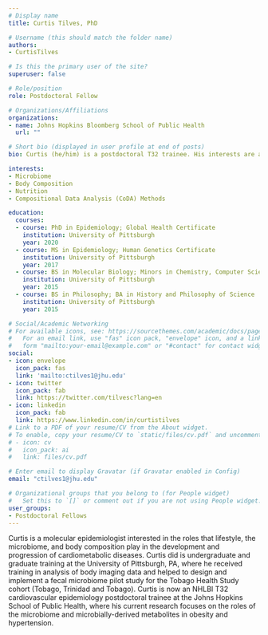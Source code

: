 ```yaml
---
# Display name
title: Curtis Tilves, PhD

# Username (this should match the folder name)
authors:
- CurtisTilves

# Is this the primary user of the site?
superuser: false

# Role/position
role: Postdoctoral Fellow

# Organizations/Affiliations
organizations:
- name: Johns Hopkins Bloomberg School of Public Health
  url: ""

# Short bio (displayed in user profile at end of posts)
bio: Curtis (he/him) is a postdoctoral T32 trainee. His interests are at the intersection of nutrition, the microbiome, body composition, and cardiometabolic diseases.

interests:
- Microbiome
- Body Composition
- Nutrition
- Compositional Data Analysis (CoDA) Methods

education:
  courses:
  - course: PhD in Epidemiology; Global Health Certificate 
    institution: University of Pittsburgh
    year: 2020
  - course: MS in Epidemiology; Human Genetics Certificate
    institution: University of Pittsburgh 
    year: 2017
  - course: BS in Molecular Biology; Minors in Chemistry, Computer Science
    institution: University of Pittsburgh
    year: 2015
  - course: BS in Philosophy; BA in History and Philosophy of Science
    institution: University of Pittsburgh
    year: 2015

# Social/Academic Networking
# For available icons, see: https://sourcethemes.com/academic/docs/page-builder/#icons
#   For an email link, use "fas" icon pack, "envelope" icon, and a link in the
#   form "mailto:your-email@example.com" or "#contact" for contact widget.
social:
- icon: envelope
  icon_pack: fas
  link: 'mailto:ctilves1@jhu.edu'
- icon: twitter
  icon_pack: fab
  link: https://twitter.com/tilvesc?lang=en
- icon: linkedin
  icon_pack: fab
  link: https://www.linkedin.com/in/curtistilves 
# Link to a PDF of your resume/CV from the About widget.
# To enable, copy your resume/CV to `static/files/cv.pdf` and uncomment the lines below.
# - icon: cv
#   icon_pack: ai
#   link: files/cv.pdf

# Enter email to display Gravatar (if Gravatar enabled in Config)
email: "ctilves1@jhu.edu"

# Organizational groups that you belong to (for People widget)
#   Set this to `[]` or comment out if you are not using People widget.
user_groups:
- Postdoctoral Fellows
---
```


Curtis is a molecular epidemiologist interested in the roles that lifestyle, the microbiome, and body composition play in the development and progression of cardiometabolic diseases. Curtis did is undergraduate and graduate training at the University of Pittsburgh, PA, where he received training in analysis of body imaging data and helped to design and implement a fecal microbiome pilot study for the Tobago Health Study cohort (Tobago, Trinidad and Tobago). Curtis is now an NHLBI T32 cardiovascular epidemiology postdoctoral trainee at the Johns Hopkins School of Public Health, where his current research focuses on the roles of the microbiome and microbially-derived metabolites in obesity and hypertension.